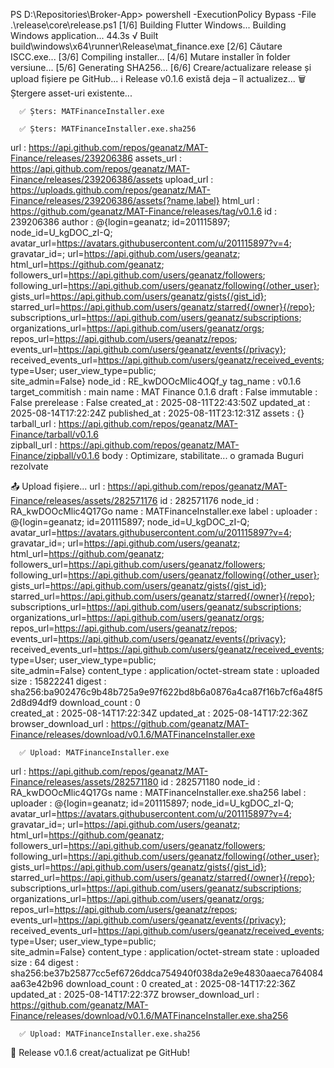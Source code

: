 PS D:\Repositories\Broker-App> powershell -ExecutionPolicy Bypass -File .\release\core\release.ps1
[1/6] Building Flutter Windows...
Building Windows application...                                    44.3s
√ Built build\windows\x64\runner\Release\mat_finance.exe
[2/6] Căutare ISCC.exe...
[3/6] Compiling installer...
[4/6] Mutare installer în folder versiune...
[5/6] Generating SHA256...
[6/6] Creare/actualizare release și upload fișiere pe GitHub...
ℹ Release v0.1.6 există deja – îl actualizez...
   🗑 Ștergere asset-uri existente...

      ✅ Șters: MATFinanceInstaller.exe

      ✅ Șters: MATFinanceInstaller.exe.sha256


url              : https://api.github.com/repos/geanatz/MAT-Finance/releases/239206386
assets_url       : https://api.github.com/repos/geanatz/MAT-Finance/releases/239206386/assets
upload_url       : https://uploads.github.com/repos/geanatz/MAT-Finance/releases/239206386/assets{?name,label}
html_url         : https://github.com/geanatz/MAT-Finance/releases/tag/v0.1.6
id               : 239206386
author           : @{login=geanatz; id=201115897; node_id=U_kgDOC_zI-Q;
                   avatar_url=https://avatars.githubusercontent.com/u/201115897?v=4; gravatar_id=;
                   url=https://api.github.com/users/geanatz; html_url=https://github.com/geanatz;
                   followers_url=https://api.github.com/users/geanatz/followers;
                   following_url=https://api.github.com/users/geanatz/following{/other_user};
                   gists_url=https://api.github.com/users/geanatz/gists{/gist_id};
                   starred_url=https://api.github.com/users/geanatz/starred{/owner}{/repo};
                   subscriptions_url=https://api.github.com/users/geanatz/subscriptions;
                   organizations_url=https://api.github.com/users/geanatz/orgs;
                   repos_url=https://api.github.com/users/geanatz/repos;
                   events_url=https://api.github.com/users/geanatz/events{/privacy};
                   received_events_url=https://api.github.com/users/geanatz/received_events; type=User; user_view_type=public;      
                   site_admin=False}
node_id          : RE_kwDOOcMlic4OQf_y
tag_name         : v0.1.6
target_commitish : main
name             : MAT Finance 0.1.6
draft            : False
immutable        : False
prerelease       : False
created_at       : 2025-08-11T22:43:50Z
updated_at       : 2025-08-14T17:22:24Z                                                                                             published_at     : 2025-08-11T23:12:31Z                                                                                             assets           : {}                                                                                                               tarball_url      : https://api.github.com/repos/geanatz/MAT-Finance/tarball/v0.1.6                                                  
zipball_url      : https://api.github.com/repos/geanatz/MAT-Finance/zipball/v0.1.6
body             : Optimizare, stabilitate... o gramada
                   Buguri rezolvate

   📤 Upload fișiere...
url                  : https://api.github.com/repos/geanatz/MAT-Finance/releases/assets/282571176
id                   : 282571176
node_id              : RA_kwDOOcMlic4Q17Go
name                 : MATFinanceInstaller.exe
label                :
uploader             : @{login=geanatz; id=201115897; node_id=U_kgDOC_zI-Q;
                       avatar_url=https://avatars.githubusercontent.com/u/201115897?v=4; gravatar_id=;
                       url=https://api.github.com/users/geanatz; html_url=https://github.com/geanatz;
                       followers_url=https://api.github.com/users/geanatz/followers;
                       following_url=https://api.github.com/users/geanatz/following{/other_user};
                       gists_url=https://api.github.com/users/geanatz/gists{/gist_id};
                       starred_url=https://api.github.com/users/geanatz/starred{/owner}{/repo};
                       subscriptions_url=https://api.github.com/users/geanatz/subscriptions;
                       organizations_url=https://api.github.com/users/geanatz/orgs;
                       repos_url=https://api.github.com/users/geanatz/repos;
                       events_url=https://api.github.com/users/geanatz/events{/privacy};
                       received_events_url=https://api.github.com/users/geanatz/received_events; type=User; user_view_type=public;  
                       site_admin=False}
content_type         : application/octet-stream
state                : uploaded                                                                                                     size                 : 15822241                                                                                                     digest               : sha256:ba902476c9b48b725a9e97f622bd8b6a0876a4ca87f16b7cf6a48f52d8d94df9                                      download_count       : 0                                                                                                            
created_at           : 2025-08-14T17:22:34Z
updated_at           : 2025-08-14T17:22:36Z
browser_download_url : https://github.com/geanatz/MAT-Finance/releases/download/v0.1.6/MATFinanceInstaller.exe

      ✅ Upload: MATFinanceInstaller.exe
url                  : https://api.github.com/repos/geanatz/MAT-Finance/releases/assets/282571180
id                   : 282571180
node_id              : RA_kwDOOcMlic4Q17Gs
name                 : MATFinanceInstaller.exe.sha256
label                :
uploader             : @{login=geanatz; id=201115897; node_id=U_kgDOC_zI-Q;
                       avatar_url=https://avatars.githubusercontent.com/u/201115897?v=4; gravatar_id=;
                       url=https://api.github.com/users/geanatz; html_url=https://github.com/geanatz;
                       followers_url=https://api.github.com/users/geanatz/followers;
                       following_url=https://api.github.com/users/geanatz/following{/other_user};
                       gists_url=https://api.github.com/users/geanatz/gists{/gist_id};
                       starred_url=https://api.github.com/users/geanatz/starred{/owner}{/repo};
                       subscriptions_url=https://api.github.com/users/geanatz/subscriptions;
                       organizations_url=https://api.github.com/users/geanatz/orgs;
                       repos_url=https://api.github.com/users/geanatz/repos;
                       events_url=https://api.github.com/users/geanatz/events{/privacy};
                       received_events_url=https://api.github.com/users/geanatz/received_events; type=User; user_view_type=public;  
                       site_admin=False}
content_type         : application/octet-stream
state                : uploaded
size                 : 64
digest               : sha256:be37b25877cc5ef6726ddca754940f038da2e9e4830aaeca764084aa63e42b96
download_count       : 0
created_at           : 2025-08-14T17:22:36Z
updated_at           : 2025-08-14T17:22:37Z
browser_download_url : https://github.com/geanatz/MAT-Finance/releases/download/v0.1.6/MATFinanceInstaller.exe.sha256

      ✅ Upload: MATFinanceInstaller.exe.sha256

🏁 Release v0.1.6 creat/actualizat pe GitHub!